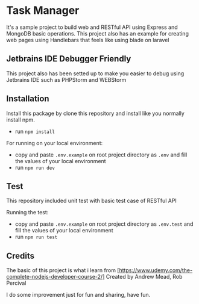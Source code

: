 # Task Manager
It's a sample project to build web and RESTful API using Express and MongoDB basic operations.
This project also has an example for creating web pages using Handlebars that feels like using blade on laravel

## Jetbrains IDE Debugger Friendly
This project also has been setted up to make you easier to debug using Jetbrains IDE such as  PHPStorm and WEBStorm 

## Installation
Install this package by clone this repository and install like you normally install npm.
- run `npm install`

For running on your local environment:
- copy and paste `.env.example` on root project directory as `.env` and fill the values of your local environment
- run `npm run dev`

## Test
This repository included unit test with basic test case of RESTful API

Running the test:
- copy and paste `.env.example` on root project directory as `.env.test` and fill the values of your local environment
- run `npm run test`

## Credits
The basic of this project is what i learn from
[https://www.udemy.com/the-complete-nodejs-developer-course-2/]
Created by Andrew Mead, Rob Percival 

I do some improvement just for fun and sharing, have fun.
